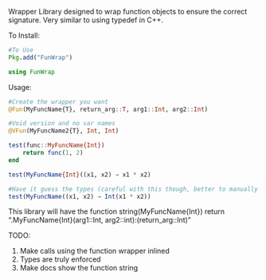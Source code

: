 Wrapper Library designed to wrap function objects to ensure the correct signature. Very similar to using typedef in C++.

To Install:
```julia
#To Use
Pkg.add("FunWrap")

using FunWrap
```

Usage:
```julia
#Create the wrapper you want
@Fun(MyFuncName{T}, return_arg::T, arg1::Int, arg2::Int)

#Void version and no var names
@VFun(MyFuncName2{T}, Int, Int)

test(func::MyFuncName{Int})
    return func(1, 2)
end

test(MyFuncName{Int}((x1, x2) → x1 * x2)

#Have it guess the types (careful with this though, better to manually type)
test(MyFuncName((x1, x2) → Int(x1 * x2))
```

This library will have the function string(MyFuncName{Int}) return “.MyFuncName{Int}(arg1::Int, arg2::int):(return_arg::Int)”

TODO:
1. Make calls using the function wrapper inlined
2. Types are truly enforced
3. Make docs show the function string